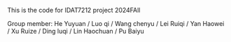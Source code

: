   This is the code for IDAT7212 project 2024FAll
  
  Group member:
  He Yuyuan / Luo qi / Wang chenyu / Lei Ruiqi / Yan Haowei / Xu Ruize / Ding luqi / Lin Haochuan / Pu Baiyu
